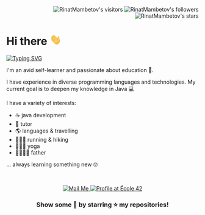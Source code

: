 <p align="right">
	<img alt="RinatMambetov's visitors" src="https://komarev.com/ghpvc/?username=RinatMambetov&color=8c36db&style=flat&label=visitors" />
	<img alt="RinatMambetov's followers" src="https://img.shields.io/github/followers/RinatMambetov?color=blueviolet" />
	<img alt="RinatMambetov's stars" src="https://img.shields.io/github/stars/RinatMambetov?color=blueviolet" />
</p>

# Hi there <img src="https://raw.githubusercontent.com/appinha/appinha/main/img/Hi.gif" width="30px">

<!-- ### Thanks for visiting! 😄 -->

[![Typing SVG](https://readme-typing-svg.herokuapp.com?color=%164B63FF&lines=Thanks+for+visiting!+😄)](https://git.io/typing-svg)

I'm an avid self-learner and passionate about education 📖.

<!-- I'm a software engineering student at [Школа 21](https://21-school.ru/) 🏫 -->

I have experience in diverse programming languages and technologies. My current goal is to deepen my knowledge in Java 💻

I have a variety of interests:

- ☕️ java development
- 📖 tutor
- 🌎 languages & travelling
- 🏃🏻‍♂️ running & hiking
- 🧘🏼‍♂️ yoga
- 👨‍👩‍👧‍👦 father

... always learning something new 🤓

<!-- [![codewars](https://www.codewars.com/users/RinatMambetov/badges/small)](https://www.codewars.com/users/RinatMambetov) -->

<!-- ![Leetcode Stats](https://leetcard.jacoblin.cool/RinatMambetov?theme=light) -->

<!-- [![GitHub Streak](https://github-readme-streak-stats.herokuapp.com/?user=RinatMambetov)](https://git.io/streak-stats) -->

<!-- [![Readme Quotes](https://quotes-github-readme.vercel.app/api?type=horizontal&theme=light)](https://github.com/piyushsuthar/github-readme-quotes) -->

<br>

<p align="center">
	<a href="mailto:mambetovpost@gmail.com">
		<img alt="Mail Me" src="https://img.shields.io/badge/-Mail_me-blueviolet?style=flat&logo=Gmail&logoColor=white&link=mailto:mambetovpost@gmail.com" />
	</a>
	<!-- <a href="https://profile.intra.42.fr/users/greita">
		<img alt="Profile at École 42" src="https://img.shields.io/badge/-greita-yellow?style=flat&logo=42&logoColor=white&link=https://profile.intra.42.fr/users/greita" />
	</a> -->
	<a href="https://vk.com/rinatmambetov">
		<img alt="Profile at École 42" src="https://img.shields.io/badge/-Message me-blue?style=flat&logo=vk&logoColor=white&link=https://vk.com/rinatmambetov" />
	</a>
</p>

<h3 align="center">
	Show some 🤗 by starring ⭐️ my repositories!
</h3>
